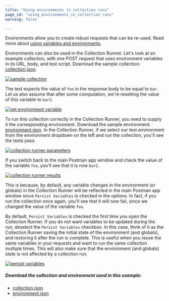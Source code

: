 ```yaml
---
title: "Using environments in collection runs"
page_id: "using_environments_in_collection_runs"
warning: false

---
```


Environments allow you to create robust requests that can be re-used. Read more about [using variables and environments](https://learning.postman.com/docs/postman/environments_and_globals/variables/).

Environments can also be used in the Collection Runner. Let's look at an example collection, with one POST request that uses environment variables in its URL, body, and test script. Download the sample collection: [collection.json](https://assets.postman.com/postman-docs/usingEnvironments.postman_collection.json). 

[![sample collection](https://assets.postman.com/postman-docs/WS-runs_sample_collections.png)](https://assets.postman.com/postman-docs/WS-runs_sample_collections.png)

The test expects the value of `foo` in the response body to be equal to `bar`. Let us also assume that after some computation, we're resetting the value of this variable to `bar2`.

[![set environment variable](https://assets.postman.com/postman-docs/WS-runs_set_environment_variable2.png)](https://assets.postman.com/postman-docs/WS-runs_set_environment_variable2.png) 

To run this collection correctly in the Collection Runner, you need to supply it the corresponding environment. Download the sample environment: [environment.json](https://assets.postman.com/postman-docs/testEnv.postman_environment.json). In the Collection Runner, if we select our test environment from the environment dropdown on the left and run the collection, you'll see the tests pass. 

[![collection runner parameters](https://assets.postman.com/postman-docs/runs_collection_run.png)](https://assets.postman.com/postman-docs/runs_collection_run.png)  

If you switch back to the main Postman app window and check the value of the variable `foo`, you'll see that it is now `bar2`. 

[![collection runner results](https://assets.postman.com/postman-docs/58704076.png)](https://assets.postman.com/postman-docs/58704076.png)

This is because, by default, any variable changes in the environment (or globals) in the Collection Runner will be reflected in the main Postman app window since `Persist Variables` is checked in the options. In fact, if you run the collection once again, you'll see that it will now fail, since we changed the value of the variable `foo`. 

By default, `Persist Variables` is checked the first time you open the Collection Runner. If you do not want variables to be updated during the run, deselect the `Persist Variables` checkbox. In this case, think of it as the Collection Runner saving the initial state of the environment (and globals), and restoring it after the run is complete. This is useful when you reuse the same variables in your requests and want to run the same collection multiple times. This will also make sure that the environment (and globals) state is not affected by a collection run.

[![persist variables](https://assets.postman.com/postman-docs/runs_persist_variables.png)](https://assets.postman.com/postman-docs/runs_persist_variables.png)

##### Download the collection and environment used in this example:

* [collection.json](https://assets.postman.com/postman-docs/usingEnvironments.postman_collection.json)
* [environment.json](https://assets.postman.com/postman-docs/testEnv.postman_environment.json)
